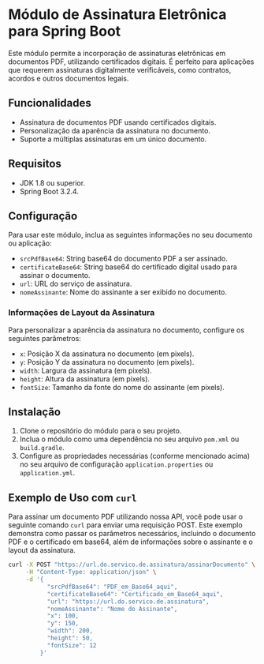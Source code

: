# Módulo de Assinatura Eletrônica para Spring Boot

Este módulo permite a incorporação de assinaturas eletrônicas em documentos PDF, utilizando certificados digitais. É perfeito para aplicações que requerem assinaturas digitalmente verificáveis, como contratos, acordos e outros documentos legais.

## Funcionalidades

- Assinatura de documentos PDF usando certificados digitais.
- Personalização da aparência da assinatura no documento.
- Suporte a múltiplas assinaturas em um único documento.

## Requisitos

- JDK 1.8 ou superior.
- Spring Boot 3.2.4.

## Configuração

Para usar este módulo, inclua as seguintes informações no seu documento ou aplicação:

- `srcPdfBase64`: String base64 do documento PDF a ser assinado.
- `certificateBase64`: String base64 do certificado digital usado para assinar o documento.
- `url`: URL do serviço de assinatura.
- `nomeAssinante`: Nome do assinante a ser exibido no documento.

### Informações de Layout da Assinatura

Para personalizar a aparência da assinatura no documento, configure os seguintes parâmetros:

- `x`: Posição X da assinatura no documento (em pixels).
- `y`: Posição Y da assinatura no documento (em pixels).
- `width`: Largura da assinatura (em pixels).
- `height`: Altura da assinatura (em pixels).
- `fontSize`: Tamanho da fonte do nome do assinante (em pixels).

## Instalação

1. Clone o repositório do módulo para o seu projeto.
2. Inclua o módulo como uma dependência no seu arquivo `pom.xml` ou `build.gradle`.
3. Configure as propriedades necessárias (conforme mencionado acima) no seu arquivo de configuração `application.properties` ou `application.yml`.

## Exemplo de Uso com `curl`

Para assinar um documento PDF utilizando nossa API, você pode usar o seguinte comando `curl` para enviar uma requisição POST. Este exemplo demonstra como passar os parâmetros necessários, incluindo o documento PDF e o certificado em base64, além de informações sobre o assinante e o layout da assinatura.

```bash
curl -X POST "https://url.do.servico.de.assinatura/assinarDocumento" \
     -H "Content-Type: application/json" \
     -d '{
           "srcPdfBase64": "PDF_em_Base64_aqui",
           "certificateBase64": "Certificado_em_Base64_aqui",
           "url": "https://url.do.servico.de.assinatura",
           "nomeAssinante": "Nome do Assinante",
           "x": 100,
           "y": 150,
           "width": 200,
           "height": 50,
           "fontSize": 12
         }'
